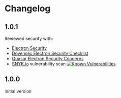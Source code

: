 # Changelog


## 1.0.1

Reviewed security with:
* [Electron Security](https://www.electronjs.org/docs/tutorial/security)
* [Doyensec Electron Security Checklist](https://doyensec.com/resources/us-17-Carettoni-Electronegativity-A-Study-Of-Electron-Security-wp.pdf)
* [Quasar Electron Security Concerns](https://quasar.dev/quasar-cli/developing-electron-apps/electron-security-concerns)
* [SNYK.io](https://snyk.io/) vulnerability scan [![Known Vulnerabilities](https://snyk.io/test/github/mrstallion/fchat-rising/badge.svg)](https://snyk.io/test/github/mrstallion/fchat-rising)


## 1.0.0

Initial version
